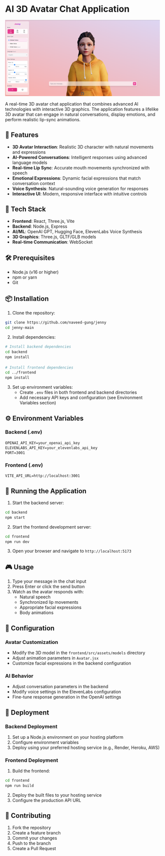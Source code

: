 # AI 3D Avatar Chat Application

![AI Avatar Chat Application](./frontend/public/image.png)

A real-time 3D avatar chat application that combines advanced AI technologies with interactive 3D graphics. The application features a lifelike 3D avatar that can engage in natural conversations, display emotions, and perform realistic lip-sync animations.

## 🌟 Features

- **3D Avatar Interaction**: Realistic 3D character with natural movements and expressions
- **AI-Powered Conversations**: Intelligent responses using advanced language models
- **Real-time Lip Sync**: Accurate mouth movements synchronized with speech
- **Emotional Expressions**: Dynamic facial expressions that match conversation context
- **Voice Synthesis**: Natural-sounding voice generation for responses
- **Interactive UI**: Modern, responsive interface with intuitive controls


## 🚀 Tech Stack

- **Frontend**: React, Three.js, Vite
- **Backend**: Node.js, Express
- **AI/ML**: OpenAI GPT, Hugging Face, ElevenLabs Voice Synthesis
- **3D Graphics**: Three.js, GLTF/GLB models
- **Real-time Communication**: WebSocket

## 🛠️ Prerequisites

- Node.js (v16 or higher)
- npm or yarn
- Git

## 📦 Installation

1. Clone the repository:
```bash
git clone https://github.com/naveed-gung/jenny
cd jenny-main
```

2. Install dependencies:
```bash
# Install backend dependencies
cd backend
npm install

# Install frontend dependencies
cd ../frontend
npm install
```

3. Set up environment variables:
   - Create `.env` files in both frontend and backend directories
   - Add necessary API keys and configuration (see Environment Variables section)

## ⚙️ Environment Variables

### Backend (.env)
```
OPENAI_API_KEY=your_openai_api_key
ELEVENLABS_API_KEY=your_elevenlabs_api_key
PORT=3001
```

### Frontend (.env)
```
VITE_API_URL=http://localhost:3001
```

## 🚀 Running the Application

1. Start the backend server:
```bash
cd backend
npm start
```

2. Start the frontend development server:
```bash
cd frontend
npm run dev
```

3. Open your browser and navigate to `http://localhost:5173`

## 🎮 Usage

1. Type your message in the chat input
2. Press Enter or click the send button
3. Watch as the avatar responds with:
   - Natural speech
   - Synchronized lip movements
   - Appropriate facial expressions
   - Body animations

## 🔧 Configuration

### Avatar Customization
- Modify the 3D model in the `frontend/src/assets/models` directory
- Adjust animation parameters in `Avatar.jsx`
- Customize facial expressions in the backend configuration

### AI Behavior
- Adjust conversation parameters in the backend
- Modify voice settings in the ElevenLabs configuration
- Fine-tune response generation in the OpenAI settings

## 🚢 Deployment

### Backend Deployment
1. Set up a Node.js environment on your hosting platform
2. Configure environment variables
3. Deploy using your preferred hosting service (e.g., Render, Heroku, AWS)

### Frontend Deployment
1. Build the frontend:
```bash
cd frontend
npm run build
```
2. Deploy the built files to your hosting service
3. Configure the production API URL

## 🤝 Contributing

1. Fork the repository
2. Create a feature branch
3. Commit your changes
4. Push to the branch
5. Create a Pull Request
